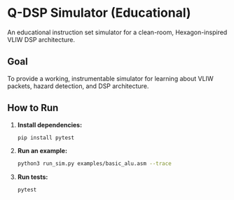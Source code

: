 # Q-DSP Simulator (Educational)

An educational instruction set simulator for a clean-room, Hexagon-inspired VLIW DSP architecture.

## Goal

To provide a working, instrumentable simulator for learning about VLIW packets, hazard detection, and DSP architecture.

## How to Run

1.  **Install dependencies:**
    ```bash
    pip install pytest
    ```

2.  **Run an example:**
    ```bash
    python3 run_sim.py examples/basic_alu.asm --trace
    ```

3.  **Run tests:**
    ```bash
    pytest
    ```
